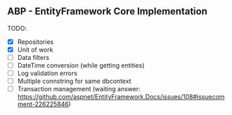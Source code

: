 ﻿ABP - EntityFramework Core Implementation
-----------------------------------------

TODO:

- [x] Repositories
- [x] Unit of work
- [ ] Data filters
- [ ] DateTime conversion (while getting entities)
- [ ] Log validation errors
- [ ] Multiple connstring for same dbcontext
- [ ] Transaction management (waiting answer: https://github.com/aspnet/EntityFramework.Docs/issues/108#issuecomment-226225846)